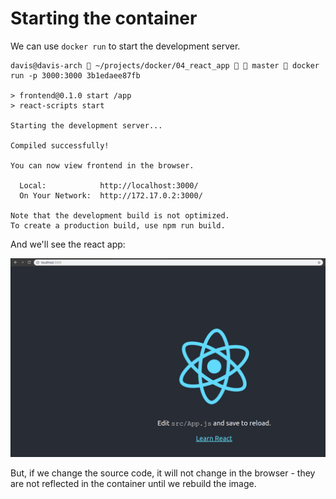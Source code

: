 # Starting the container

We can use `docker run` to start the development server.

```
davis@davis-arch  ~/projects/docker/04_react_app   master  docker run -p 3000:3000 3b1edaee87fb

> frontend@0.1.0 start /app
> react-scripts start

Starting the development server...

Compiled successfully!

You can now view frontend in the browser.

  Local:            http://localhost:3000/
  On Your Network:  http://172.17.0.2:3000/

Note that the development build is not optimized.
To create a production build, use npm run build.

```

And we'll see the react app:

![](../../images/2019-02-02-12-44-59.png)

But, if we change the source code, it will not change in the browser - they are not reflected in the container until we rebuild the image.

